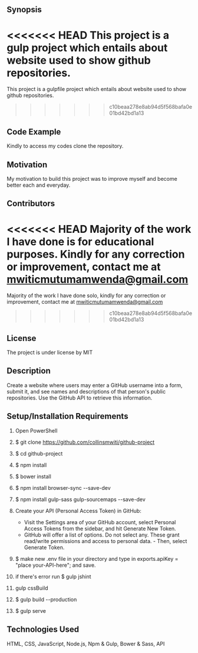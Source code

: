 ## Synopsis
<<<<<<< HEAD
This project is a gulp project which entails about website used to show github repositories.
=======
This project is a gulpfile project which entails about website used to show github repositories.
>>>>>>> c10beaa278e8ab94d5f568bafa0e01bd42bd1a13

## Code Example
Kindly to access my codes clone the repository.

## Motivation
My motivation to build this project was to improve myself and become better each and everyday.

## Contributors
<<<<<<< HEAD
Majority of the work I have done is for educational purposes. Kindly for any correction or improvement, contact me at mwiticmutumamwenda@gmail.com
=======
Majority of the work I have done solo, kindly for any correction or improvement, contact me at mwiticmutumamwenda@gmail.com
>>>>>>> c10beaa278e8ab94d5f568bafa0e01bd42bd1a13

## License
The project is under license by MIT

## Description

Create a website where users may enter a GitHub username into a form, submit it, and see names and descriptions of that person's public repositories. Use the GitHub API to retrieve this information.

## Setup/Installation Requirements
1.  Open PowerShell
2.  $ git clone https://github.com/collinsmwiti/github-project
3.  $ cd github-project
4.  $ npm install
5.  $ bower install
6.  $ npm install browser-sync --save-dev
7.  $ npm install gulp-sass gulp-sourcemaps --save-dev
8.  Create your API (Personal Access Token) in GitHub:
    - Visit the Settings area of your GitHub account, select Personal Access Tokens from the sidebar, and hit Generate New Token.
    - GitHub will offer a list of options. Do not select any. These grant read/write permissions and access to personal data. - Then, select Generate Token.
9.  $ make new .env file in your directory and type in exports.apiKey = "place your-API-here"; and save.

10. if there's error run $ gulp jshint
11. gulp cssBuild
12. $ gulp build --production
13. $ gulp serve

## Technologies Used

HTML, CSS, JavaScript, Node.js, Npm & Gulp, Bower & Sass, API
